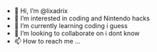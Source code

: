 - 👋 Hi, I’m @lixadrix
- 👀 I’m interested in coding and Nintendo hacks 
- 🌱 I’m currently learning coding i guess
- 💞️ I’m looking to collaborate on i dont know
- 📫 How to reach me ...

<!---
lixadrix/lixadrix is a ✨ special ✨ repository because its `README.md` (this file) appears on your GitHub profile.
You can click the Preview link to take a look at your changes.
--->
